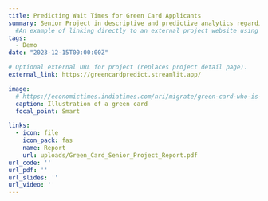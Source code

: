 ```yaml
---
title: Predicting Wait Times for Green Card Applicants
summary: Senior Project in descriptive and predictive analytics regarding U.S. permanent residency. Deployed on Streamlit.
  #An example of linking directly to an external project website using `external_link`.
tags:
  - Demo
date: "2023-12-15T00:00:00Z"

# Optional external URL for project (replaces project detail page).
external_link: https://greencardpredict.streamlit.app/

image:
  # https://economictimes.indiatimes.com/nri/migrate/green-card-who-is-eligible-and-how-to-apply/articleshow/80008248.cms?from=mdr
  caption: Illustration of a green card
  focal_point: Smart

links:
  - icon: file
    icon_pack: fas
    name: Report
    url: uploads/Green_Card_Senior_Project_Report.pdf
url_code: ''
url_pdf: ''
url_slides: ''
url_video: ''
---
```

